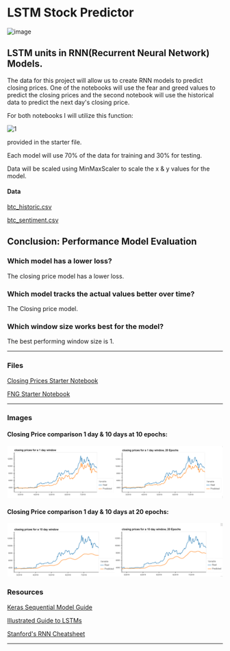 # LSTM Stock Predictor

![image](https://user-images.githubusercontent.com/70820754/106659604-35445780-655c-11eb-901d-a0eae9517092.png)

## LSTM units in RNN(Recurrent Neural Network) Models. 

The data for this project will allow us to create RNN models to predict closing prices. One of the notebooks will use the fear and greed values to predict the closing prices and the second notebook will use the historical data to predict the next day's closing price. 

For both notebooks I will utilize this function:

![1](https://user-images.githubusercontent.com/70820754/106677450-fde2a480-6575-11eb-9644-b65f8612db96.png)
    
provided in the starter file.  

Each model will use 70% of the data for training and 30% for testing. 

Data will be scaled using MinMaxScaler to scale the x & y values for the model. 

#### Data

[btc_historic.csv](https://github.com/kary2003/14-LSTM_Stock_Predictor/blob/main/Starter%20Files/btc_historic.csv)

[btc_sentiment.csv](https://github.com/kary2003/14-LSTM_Stock_Predictor/blob/main/Starter%20Files/btc_sentiment.csv)

## Conclusion: Performance Model Evaluation


### Which model has a lower loss?
The closing price model has a lower loss. 


### Which model tracks the actual values better over time?
The Closing price model. 



### Which window size works best for the model?
The best performing window size is 1.

- - -

### Files

[Closing Prices Starter Notebook](https://github.com/kary2003/14-LSTM_Stock_Predictor/blob/main/Starter%20Files/lstm_stock_predictor_closing.ipynb)

[FNG Starter Notebook](https://github.com/kary2003/14-LSTM_Stock_Predictor/blob/main/Starter%20Files/lstm_stock_predictor_fng.ipynb)

- - -

### Images
#### Closing Price comparison 1 day & 10 days at 10 epochs:
![image](https://github.com/kary2003/14-LSTM_Stock_Predictor/blob/main/Images/1-1day.png)
#### Closing Price comparison 1 day & 10 days at 20 epochs:
![image](https://github.com/kary2003/14-LSTM_Stock_Predictor/blob/main/Images/4-10%20day.png)

### Resources

[Keras Sequential Model Guide](https://keras.io/getting-started/sequential-model-guide/)

[Illustrated Guide to LSTMs](https://towardsdatascience.com/illustrated-guide-to-lstms-and-gru-s-a-step-by-step-explanation-44e9eb85bf21)

[Stanford's RNN Cheatsheet](https://stanford.edu/~shervine/teaching/cs-230/cheatsheet-recurrent-neural-networks)

- - -
